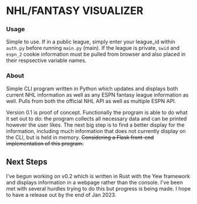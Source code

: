 # NHL/FANTASY VISUALIZER

### Usage
Simple to use. If in a public league, simply enter your league_id within `auth.py` before running `main.py` (main). If the league is private, `swid` and `espn_2` cookie information must be pulled from browser and also placed in their respsective variable names.

### About
Simple CLI program written in Python which updates and displays both current NHL information as well as any ESPN fantasy league information as well. Pulls from both the official NHL API as well as multiple ESPN API. 

Version 0.1 is proof of concept. Functionally the program is able to do what it set out to do: the program collects all necessary data and can be printed however the user likes. The next big step is to find a better display for the information, including much information that does not currently display on the CLI, but is held in memory. ~~Considering a Flask front-end implementation of this program.~~

## Next Steps

I've begun working on v0.2 which is written in Rust with the Yew framework and displays information in a webpage rather than the console. I've been met with several hurdles trying to do this but progress is being made. I hope to have a release out by the end of Jan 2023. 
